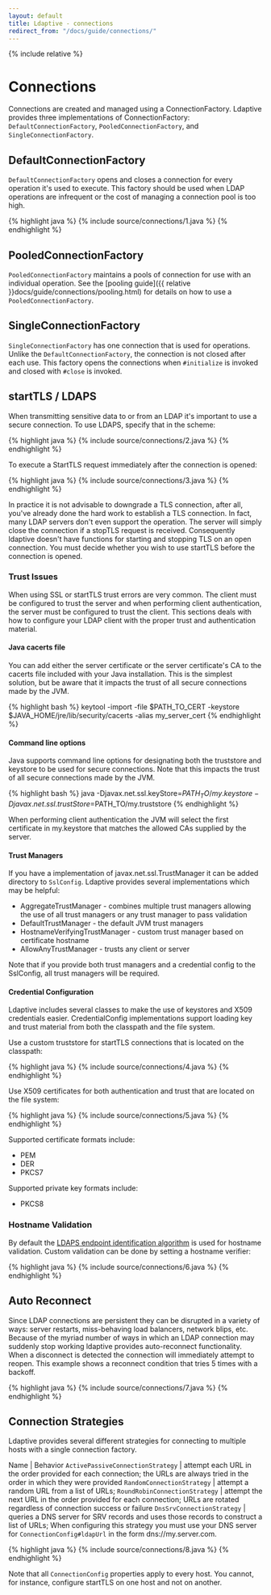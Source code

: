 ```yaml
---
layout: default
title: Ldaptive - connections
redirect_from: "/docs/guide/connections/"
---
```


{% include relative %}

# Connections

Connections are created and managed using a ConnectionFactory. Ldaptive provides three implementations of ConnectionFactory: `DefaultConnectionFactory`, `PooledConnectionFactory`, and `SingleConnectionFactory`.

## DefaultConnectionFactory

`DefaultConnectionFactory` opens and closes a connection for every operation it's used to execute. This factory should be used when LDAP operations are infrequent or the cost of managing a connection pool is too high.

{% highlight java %}
{% include source/connections/1.java %}
{% endhighlight %}

## PooledConnectionFactory

`PooledConnectionFactory` maintains a pools of connection for use with an individual operation. See the [pooling guide]({{ relative }}docs/guide/connections/pooling.html) for details on how to use a `PooledConnectionFactory`.

## SingleConnectionFactory
`SingleConnectionFactory` has one connection that is used for operations. Unlike the `DefaultConnectionFactory`, the connection is not closed after each use. This factory opens the connections when `#initialize` is invoked and closed with `#close` is invoked.

## startTLS / LDAPS

When transmitting sensitive data to or from an LDAP it's important to use a secure connection. To use LDAPS, specify that in the scheme:

{% highlight java %}
{% include source/connections/2.java %}
{% endhighlight %}

To execute a StartTLS request immediately after the connection is opened:

{% highlight java %}
{% include source/connections/3.java %}
{% endhighlight %}

In practice it is not advisable to downgrade a TLS connection, after all, you've already done the hard work to establish a TLS connection. In fact, many LDAP servers don't even support the operation. The server will simply close the connection if a stopTLS request is received. Consequently ldaptive doesn't have functions for starting and stopping TLS on an open connection. You must decide whether you wish to use startTLS before the connection is opened.

### Trust Issues

When using SSL or startTLS trust errors are very common. The client must be configured to trust the server and when performing client authentication, the server must be configured to trust the client. This sections deals with how to configure your LDAP client with the proper trust and authentication material.

#### Java cacerts file

You can add either the server certificate or the server certificate's CA to the cacerts file included with your Java installation. This is the simplest solution, but be aware that it impacts the trust of all secure connections made by the JVM.

{% highlight bash %}
keytool -import -file $PATH_TO_CERT -keystore $JAVA_HOME/jre/lib/security/cacerts -alias my_server_cert
{% endhighlight %}

#### Command line options

Java supports command line options for designating both the truststore and keystore to be used for secure connections. Note that this impacts the trust of all secure connections made by the JVM.

{% highlight bash %}
java -Djavax.net.ssl.keyStore=$PATH_TO/my.keystore -Djavax.net.ssl.trustStore=$PATH_TO/my.truststore
{% endhighlight %}

When performing client authentication the JVM will select the first certificate in my.keystore that matches the allowed CAs supplied by the server. 

#### Trust Managers

If you have a implementation of javax.net.ssl.TrustManager it can be added directory to `SslConfig`. Ldaptive provides several implementations which may be helpful:

- AggregateTrustManager - combines multiple trust managers allowing the use of all trust managers or any trust manager to pass validation
- DefaultTrustManager - the default JVM trust managers
- HostnameVerifyingTrustManager - custom trust manager based on certificate hostname
- AllowAnyTrustManager - trusts any client or server

Note that if you provide both trust managers and a credential config to the SslConfig, all trust managers will be required.

#### Credential Configuration

Ldaptive includes several classes to make the use of keystores and X509 credentials easier. CredentialConfig implementations support loading key and trust material from both the classpath and the file system.

Use a custom truststore for startTLS connections that is located on the classpath:

{% highlight java %}
{% include source/connections/4.java %}
{% endhighlight %}

Use X509 certificates for both authentication and trust that are located on the file system:

{% highlight java %}
{% include source/connections/5.java %}
{% endhighlight %}

Supported certificate formats include:

- PEM
- DER
- PKCS7

Supported private key formats include:

- PKCS8

### Hostname Validation

By default the [LDAPS endpoint identification algorithm](https://docs.oracle.com/en/java/javase/11/docs/specs/security/standard-names.html) is used for hostname validation. Custom validation can be done by setting a hostname verifier:

{% highlight java %}
{% include source/connections/6.java %}
{% endhighlight %}

## Auto Reconnect

Since LDAP connections are persistent they can be disrupted in a variety of ways: server restarts, miss-behaving load balancers, network blips, etc. Because of the myriad number of ways in which an LDAP connection may suddenly stop working ldaptive provides auto-reconnect functionality. When a disconnect is detected the connection will immediately attempt to reopen.
This example shows a reconnect condition that tries 5 times with a backoff.

{% highlight java %}
{% include source/connections/7.java %}
{% endhighlight %}

## Connection Strategies

Ldaptive provides several different strategies for connecting to multiple hosts with a single connection factory.

Name | Behavior
`ActivePassiveConnectionStrategy` | attempt each URL in the order provided for each connection; the URLs are always tried in the order in which they were provided
`RandomConnectionStrategy` | attempt a random URL from a list of URLs;
`RoundRobinConnectionStrategy` | attempt the next URL in the order provided for each connection; URLs are rotated regardless of connection success or failure
`DnsSrvConnectionStrategy` | queries a DNS server for SRV records and uses those records to construct a list of URLs; When configuring this strategy you must use your DNS server for `ConnectionConfig#ldapUrl` in the form dns://my.server.com.

{% highlight java %}
{% include source/connections/8.java %}
{% endhighlight %}

Note that all `ConnectionConfig` properties apply to every host. You cannot, for instance, configure startTLS on one host and not on another.
